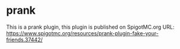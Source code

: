 # prank
This is a prank plugin, this plugin is published on SpigotMC.org
URL: https://www.spigotmc.org/resources/prank-plugin-fake-your-friends.37442/
